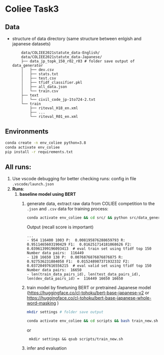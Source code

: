 # Coliee Task3

## Data
- structure of data directory (same structure between enlgish and japanese datasets)
    ```
        data/COLIEE2021statute_data-English/ 
        data/COLIEE2021statute_data-Japanese/
        ├── data_jp_topk_150_r02_r03 # folder save output of data_generator
        │   ├── dev.csv
        │   ├── stats.txt
        │   ├── test.csv
        │   ├── tfidf_classifier.pkl
        │   ├── all_data.json
        │   └── train.csv
        ├── text
        │   └── civil_code_jp-1to724-2.txt
        └── train
            ├── riteval_H18_en.xml
            ├── ...
            └── riteval_R01_en.xml
    ```

## Environments
```bash 
conda create -n env_coliee python=3.8
conda activate env_coliee
pip install -r requirements.txt
```

## All runs: 
1. Use vscode debugging for better checking runs: config in file `.vscode/launch.json`
2. **Runs**:
   1. **baseline model using BERT** 
      1. generate data, extract raw data from COLIEE competition to the `.json` and `.csv` data for training process: 
            
            ```bash
            conda activate env_coliee && cd src/ && python src/data_generator.py --path_folder_base data/COLIEE2023statute_data-Japanese/ --meta_data_alignment data/COLIEE2023statute_data-English/ --path_output_dir data/COLIEE2023statute_data-Japanese/data_ja_topk_150_r02_r03/ --lang jp --topk 150 --type_data task3 --dev_ids R02 --test_ids R03  
            ``` 
            Output (recall score is important)
            ```
            ...
            - 954 116400 1003 P:  0.008195876288659793 R:  0.9511465603190429 F1:  0.016251714181068626 F2:  0.03961399196093413  # eval train set using tfidf top 150
            Number data pairs:  116449
            - 128 16650 138 P:  0.0076876876876876875 R:  0.927536231884058 F1:  0.015248987371932332 F2:  0.03720497616556215  # eval valid set using tfidf top 150
            Number data pairs:  16650 
            - len(train_data_pairs_id), len(test_data_pairs_id), len(dev_data_pairs_id) =  116449 16650 16650
            ```
      2. train model by finetuning BERT or pretrained Japanese model (https://huggingface.co/cl-tohoku/bert-base-japanese-v2 or https://huggingface.co/cl-tohoku/bert-base-japanese-whole-word-masking )
            ```bash
            mkdir settings # folder save output 
            
            conda activate env_coliee && cd scripts && bash train_new.sh && cd ..
            ``` 
            or 
            ```
             mkdir settings && qsub scripts/train_new.sh
            ```
      3. infer and evaluation  

